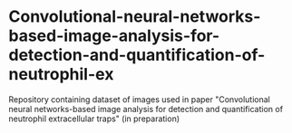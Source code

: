# Convolutional-neural-networks-based-image-analysis-for-detection-and-quantification-of-neutrophil-ex
Repository containing dataset of images used in paper "Convolutional neural networks-based image analysis for detection and quantification of neutrophil extracellular traps" (in preparation)
